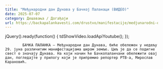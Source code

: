 ```yaml
---
title: "Међународни дан Дунава у Бачкој Паланаци (ВИДЕО)"
date: 2025-07-07
category: Дешавања / Догађаји
url: https://backapalankavesti.com/drustvo/manifestacije/medjunarodni-dan-dunava-u-backoj-palanaci-video/
---
```


jQuery().ready(function() {
                            tdShowVideo.loadApiYoutube(); 
                        });
                        
                    
            БАЧКА ПАЛАНКА – Међународни дан Дунава, биће обележен у недељу 29. јуна различитим манифестацијама широм земље. Циљ је да се подигне свест о значају Дунава. На који начин ће Бачкопаланчани обележити овај дан, погледајте у прилогу који је припремио репортер РТВ-а, Мирослав Карановић.

